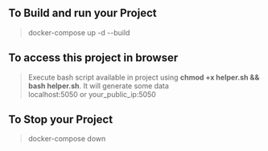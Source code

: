 ## To Build and run your Project
>   docker-compose up -d --build <br>

## To access this project in browser
>   Execute bash script available in project using **chmod +x helper.sh && bash helper.sh**. It will generate some data <br>
>   localhost:5050 or your_public_ip:5050 <br>

## To Stop your Project 
>   docker-compose down
